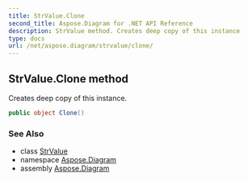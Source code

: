 ```yaml
---
title: StrValue.Clone
second_title: Aspose.Diagram for .NET API Reference
description: StrValue method. Creates deep copy of this instance
type: docs
url: /net/aspose.diagram/strvalue/clone/
---
```

## StrValue.Clone method

Creates deep copy of this instance.

```csharp
public object Clone()
```

### See Also

* class [StrValue](../)
* namespace [Aspose.Diagram](../../strvalue/)
* assembly [Aspose.Diagram](../../../)


